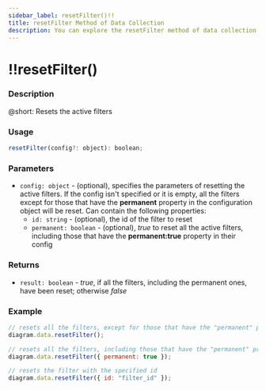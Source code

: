 ```yaml
---
sidebar_label: resetFilter()!!
title: resetFilter Method of Data Collection
description: You can explore the resetFilter method of data collection in the documentation of the DHTMLX JavaScript Diagram library. Browse developer guides and API reference, try out code examples and live demos, and download a free 30-day evaluation version of DHTMLX Diagram.
---
```


# !!resetFilter()

### Description

@short: Resets the active filters

### Usage

~~~js
resetFilter(config?: object): boolean;
~~~

### Parameters

- `config: object` - (optional), specifies the parameters of resetting the active filters. If the config isn't specified or it is empty, all the filters except for those that have the **permanent** property in the configuration object will be reset. Can contain the following properties:
	- `id: string` - (optional), the id of the filter to reset
	- `permanent: boolean` - (optional), *true* to reset all the active filters, including those that have the **permanent:true** property in their config

### Returns

- `result: boolean` - *true*, if all the filters, including the permanent ones, have been reset; otherwise *false*

### Example

~~~js
// resets all the filters, except for those that have the "permanent" property in the config
diagram.data.resetFilter();

// resets all the filters, including those that have the "permanent" property in the config
diagram.data.resetFilter({ permanent: true });

// resets the filter with the specified id
diagram.data.resetFilter({ id: "filter_id" });
~~~